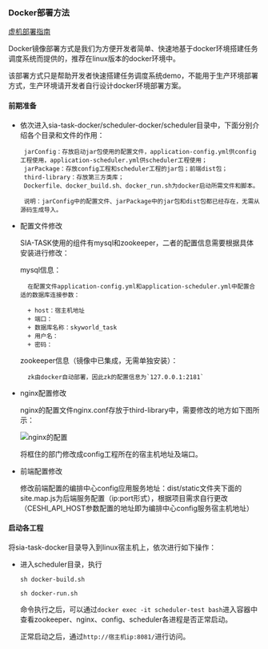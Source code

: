 ### Docker部署方法[虚机部署指南](DEPLOY.md)</br>Docker镜像部署方式是我们为方便开发者简单、快速地基于docker环境搭建任务调度系统而提供的，推荐在linux版本的docker环境中。该部署方式只是帮助开发者快速搭建任务调度系统demo，不能用于生产环境部署方式，生产环境请开发者自行设计docker环境部署方案。        #### 前期准备+ 依次进入sia-task-docker/scheduler-docker/scheduler目录中，下面分别介绍各个目录和文件的作用：           jarConfig：存放启动jar包使用的配置文件，application-config.yml供config工程使用，application-scheduler.yml供scheduler工程使用；       jarPackage：存放config工程和scheduler工程的jar包；前端dist包；       third-library：存放第三方类库；       Dockerfile、docker_build.sh、docker_run.sh为docker启动所需文件和脚本。              说明：jarConfig中的配置文件、jarPackage中的jar包和dist包都已经存在，无需从源码生成导入。    + 配置文件修改    SIA-TASK使用的组件有mysql和zookeeper，二者的配置信息需要根据具体安装进行修改：        mysql信息：                在配置文件application-config.yml和application-scheduler.yml中配置合适的数据库连接参数：            + host：宿主机地址        + 端口：        + 数据库名称：skyworld_task        + 用户名：        + 密码：            zookeeper信息（镜像中已集成，无需单独安装）：            zk由docker自动部署，因此zk的配置信息为`127.0.0.1:2181`    + nginx配置修改    nginx的配置文件nginx.conf存放于third-library中，需要修改的地方如下图所示：        ![nginx的配置](docs/images/install-docker-1.png)        将框住的部门修改成config工程所在的宿主机地址及端口。+ 前端配置修改    修改前端配置的编排中心config应用服务地址：dist/static文件夹下面的site.map.js为后端服务配置（ip:port形式），根据项目需求自行更改（CESHI_API_HOST参数配置的地址即为编排中心config服务宿主机地址）#### 启动各工程将sia-task-docker目录导入到linux宿主机上，依次进行如下操作：+ 进入scheduler目录，执行    `sh docker-build.sh`        `sh docker-run.sh`        命令执行之后，可以通过`docker exec -it scheduler-test bash`进入容器中查看zookeeper、nginx、config、scheduler各进程是否正常启动。        正常启动之后，通过`http://宿主机ip:8081/`进行访问。